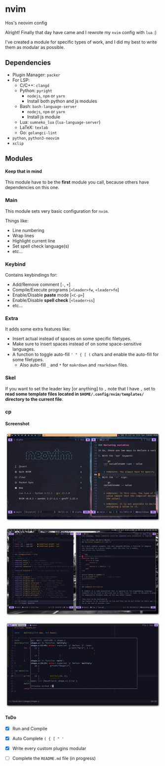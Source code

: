# nvim
Hos's neovim config

Alright! Finally that day have came and I rewrote my `nvim` config with `lua` :)

I've created a module for specific types of work, and I did my best to write
them as modular as possible.

## Dependencies

- Plugin Manager: `packer`
- For LSP:
    - C/C++: `clangd`
    - Python: `pyright`
        - `nodejs`, `npm` or `yarn`
        - Install both python and js modules
    - Bash: `bash-language-server`
        - `nodejs`, `npm` or `yarn`
        - Install js module
    - Lua: `sumneko_lua` (`lua-language-server`)
    - LaTeX: `texlab`
    - Go: `golangci-lint`
- `python`, `python3-neovim`
- `xclip`

## Modules

#### Keep that in mind

This module have to be the **first** module you call, because others have
dependencies on this one.

### Main

This module sets very basic configuration for `nvim`.

Things like:

- Line numbering
- Wrap lines
- Highlight current line
- Set spell check language(s)
- etc...

### Keybind

Contains keybindings for:

- Add/Remove comment [`-`, `+`]
- Compile/Execute programs [`<leader>fw`, `<leader>fe`]
- Enable/Disable **paste** mode [`<C-p>`]
- Enable/Disable **spell check** [`<leader>ss`]
- etc...

### Extra

It adds some extra features like:

- Insert actual <tab> instead of spaces on
    some specific filetypes.
- Make sure to insert spaces instead of <tab>
    on some space-sensitive languages.
- A function to toggle auto-fill `' " { [ (` chars
    and enable the auto-fill for some filetypes.
    - Also auto-fill `_` and `*` for `makrdown` and `rmarkdown` files.

### Skel

If you want to set the leader key [or anything] to `,`
note that I have `,` set to **read some template files located in
`$HOME/.config/nvim/templates/` directory to the current file**.

### cp

#### Screenshot

![alpha](shots/nvim.png)

![init-lua](shots/nvim-lua-md-treesitter.png)

![Floating Terminal](shots/floating-term.png)

#### ToDo

- [x] Run and Compile
- [x] Auto Complete `( { [ " '`
- [x] Write every custom plugins modular
- [ ] Complete the `README.md` file (in progress)


